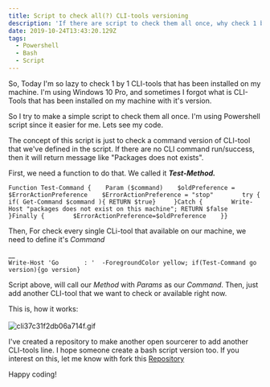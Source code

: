 ```yaml
---
title: Script to check all(?) CLI-tools versioning
description: 'If there are script to check them all once, why check 1 by 1?'
date: 2019-10-24T13:43:20.129Z
tags:
  - Powershell
  - Bash
  - Script
---
```

So, Today I'm so lazy to check 1 by 1 CLI-tools  that has been installed on my machine. I'm using Windows 10 Pro, and sometimes I forgot what is CLI-Tools that has been installed on my machine with it's version.

So I try to make a simple script to check them all once. I'm using Powershell script since it easier for me. Lets see my code.

The concept of this script is just to check a command version of CLI-tool that we've defined in the script. If there are no CLI command run/success, then it will return message like "Packages does not exists".

First, we need a function to do that. We called it **_Test-Method._**

```
Function Test-Command {    Param ($command)    $oldPreference = $ErrorActionPreference    $ErrorActionPreference = "stop"        try {        if( Get-Command $command ){ RETURN $true}     }Catch {        Write-Host "packages does not exist on this machine"; RETURN $false    }Finally {        $ErrorActionPreference=$oldPreference    }}
```

Then, For check every single CLi-tool that available on our machine, we need to define it's _Command_

__\
`Write-Host 'Go       : '  -ForegroundColor yellow; if(Test-Command go version){go version}`

Script above, will call our _Method_ with _Params_ as our _Command_. Then, just add another CLI-tool that we want to check or available right now.

This is, how it works:\
\
![cli37c31f2db06a714f.gif](https://s3.gifyu.com/images/cli37c31f2db06a714f.gif)

I've created a repository to make another open sourcerer to add another CLI-tools line. I hope someone create a bash script version too. If you interest on this, let me know with fork this [Repository](https://github.com/arhen/all-cli-version-PS/)

Happy coding!
